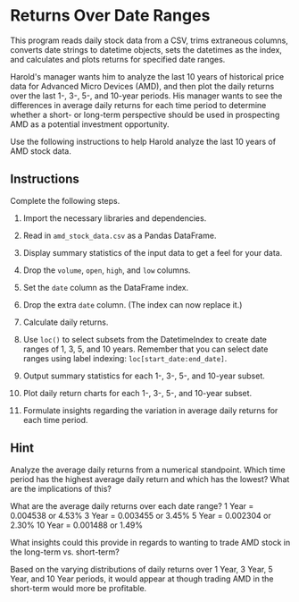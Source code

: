 # Returns Over Date Ranges
This program reads daily stock data from a CSV, trims extraneous columns, converts date strings to datetime objects, sets the datetimes as the index, and calculates and plots returns for specified date ranges.

Harold's manager wants him to analyze the last 10 years of historical price data for Advanced Micro Devices (AMD), and then plot the daily returns over the last 1-, 3-, 5-, and 10-year periods. His manager wants to see the differences in average daily returns for each time period to determine whether a short- or long-term perspective should be used in prospecting AMD as a potential investment opportunity.

Use the following instructions to help Harold analyze the last 10 years of AMD stock data.

## Instructions
Complete the following steps.

  1. Import the necessary libraries and dependencies.

  1. Read in `amd_stock_data.csv` as a Pandas DataFrame.

  1. Display summary statistics of the input data to get a feel for your data.

  1. Drop the `volume`, `open`, `high`, and `low` columns.

  1. Set the `date` column as the DataFrame index.

  1. Drop the extra `date` column. (The index can now replace it.)

  1. Calculate daily returns.

  1. Use `loc()` to select subsets from the DatetimeIndex to create date ranges of 1, 3, 5, and 10 years. Remember that you can select date ranges using label indexing: `loc[start_date:end_date]`.

  1. Output summary statistics for each 1-, 3-, 5-, and 10-year subset.

  1. Plot daily return charts for each 1-, 3-, 5-, and 10-year subset.

  1. Formulate insights regarding the variation in average daily returns for each time period.

## Hint

Analyze the average daily returns from a numerical standpoint. Which time period has the highest average daily return and which has the lowest? What are the implications of this?

What are the average daily returns over each date range?
1 Year = 0.004538 or 4.53%
3 Year = 0.003455 or 3.45%
5 Year = 0.002304 or 2.30%
10 Year = 0.001488 or 1.49%

What insights could this provide in regards to wanting to trade AMD stock in the long-term vs. short-term?  

Based on the varying distributions of daily returns over 1 Year, 3 Year, 5 Year, and 10 Year periods, it would appear at though trading AMD in the short-term would more be profitable.
